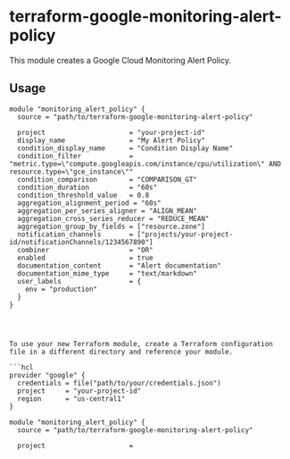 # terraform-google-monitoring-alert-policy

This module creates a Google Cloud Monitoring Alert Policy.

## Usage

```hcl
module "monitoring_alert_policy" {
  source = "path/to/terraform-google-monitoring-alert-policy"

  project                     = "your-project-id"
  display_name                = "My Alert Policy"
  condition_display_name      = "Condition Display Name"
  condition_filter            = "metric.type=\"compute.googleapis.com/instance/cpu/utilization\" AND resource.type=\"gce_instance\""
  condition_comparison        = "COMPARISON_GT"
  condition_duration          = "60s"
  condition_threshold_value   = 0.8
  aggregation_alignment_period = "60s"
  aggregation_per_series_aligner = "ALIGN_MEAN"
  aggregation_cross_series_reducer = "REDUCE_MEAN"
  aggregation_group_by_fields = ["resource.zone"]
  notification_channels       = ["projects/your-project-id/notificationChannels/1234567890"]
  combiner                    = "OR"
  enabled                     = true
  documentation_content       = "Alert documentation"
  documentation_mime_type     = "text/markdown"
  user_labels                 = {
    env = "production"
  }
}




To use your new Terraform module, create a Terraform configuration file in a different directory and reference your module.

```hcl
provider "google" {
  credentials = file("path/to/your/credentials.json")
  project     = "your-project-id"
  region      = "us-central1"
}

module "monitoring_alert_policy" {
  source = "path/to/terraform-google-monitoring-alert-policy"

  project                     =
